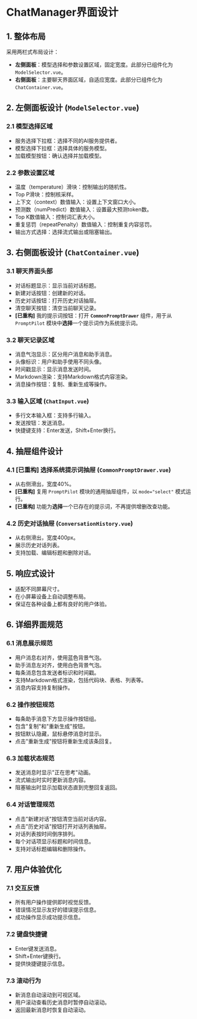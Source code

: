 # ChatManager界面设计

## 1. 整体布局
采用两栏式布局设计：
- **左侧面板**：模型选择和参数设置区域，固定宽度。此部分已组件化为 `ModelSelector.vue`。
- **右侧面板**：主要聊天界面区域，自适应宽度。此部分已组件化为 `ChatContainer.vue`。

## 2. 左侧面板设计 (`ModelSelector.vue`)

### 2.1 模型选择区域
- 服务选择下拉框：选择不同的AI服务提供者。
- 模型选择下拉框：选择具体的服务模型。
- 加载模型按钮：确认选择并加载模型。

### 2.2 参数设置区域
- 温度（temperature）滑块：控制输出的随机性。
- Top P滑块：控制核采样。
- 上下文（context）数值输入：设置上下文窗口大小。
- 预测数（numPredict）数值输入：设置最大预测token数。
- Top K数值输入：控制词汇表大小。
- 重复惩罚（repeatPenalty）数值输入：控制重复内容惩罚。
- 输出方式选择：选择流式输出或阻塞输出。

## 3. 右侧面板设计 (`ChatContainer.vue`)

### 3.1 聊天界面头部
- 对话标题显示：显示当前对话标题。
- 新建对话按钮：创建新的对话。
- 历史对话按钮：打开历史对话抽屉。
- 清空聊天按钮：清空当前聊天记录。
- **[已重构]** 我的提示词按钮：打开 **`CommonPromptDrawer`** 组件，用于从 `PromptPilot` 模块中**选择**一个提示词作为系统提示词。

### 3.2 聊天记录区域
- 消息气泡显示：区分用户消息和助手消息。
- 头像标识：用户和助手使用不同头像。
- 时间戳显示：显示消息发送时间。
- Markdown渲染：支持Markdown格式内容渲染。
- 消息操作按钮：复制、重新生成等操作。

### 3.3 输入区域 (`ChatInput.vue`)
- 多行文本输入框：支持多行输入。
- 发送按钮：发送消息。
- 快捷键支持：Enter发送，Shift+Enter换行。

## 4. 抽屉组件设计

### 4.1 [已重构] 选择系统提示词抽屉 (`CommonPromptDrawer.vue`)
- 从右侧滑出，宽度40%。
- **[已重构]** 复用 `PromptPilot` 模块的通用抽屉组件，以 `mode="select"` 模式运行。
- **[已重构]** 功能为**选择**一个已存在的提示词，不再提供增删改查功能。

### 4.2 历史对话抽屉 (`ConversationHistory.vue`)
- 从右侧滑出，宽度400px。
- 展示历史对话列表。
- 支持加载、编辑标题和删除对话。

## 5. 响应式设计
- 适配不同屏幕尺寸。
- 在小屏幕设备上自动调整布局。
- 保证在各种设备上都有良好的用户体验。

## 6. 详细界面规范

### 6.1 消息展示规范
- 用户消息右对齐，使用蓝色背景气泡。
- 助手消息左对齐，使用白色背景气泡。
- 每条消息包含发送者标识和时间戳。
- 支持Markdown格式渲染，包括代码块、表格、列表等。
- 消息内容支持复制操作。

### 6.2 操作按钮规范
- 每条助手消息下方显示操作按钮组。
- 包含"复制"和"重新生成"按钮。
- 按钮默认隐藏，鼠标悬停消息时显示。
- 点击"重新生成"按钮将重新生成该条回复。

### 6.3 加载状态规范
- 发送消息时显示"正在思考"动画。
- 流式输出时实时更新消息内容。
- 阻塞输出时显示加载状态直到完整回复返回。

### 6.4 对话管理规范
- 点击"新建对话"按钮清空当前对话内容。
- 点击"历史对话"按钮打开对话列表抽屉。
- 对话列表按时间倒序排列。
- 每个对话项显示标题和时间信息。
- 支持对话标题编辑和删除操作。

## 7. 用户体验优化

### 7.1 交互反馈
- 所有用户操作提供即时视觉反馈。
- 错误情况显示友好的错误提示信息。
- 成功操作显示成功提示信息。

### 7.2 键盘快捷键
- Enter键发送消息。
- Shift+Enter键换行。
- 提供快捷键提示信息。

### 7.3 滚动行为
- 新消息自动滚动到可视区域。
- 用户滚动查看历史消息时暂停自动滚动。
- 返回最新消息时恢复自动滚动。

